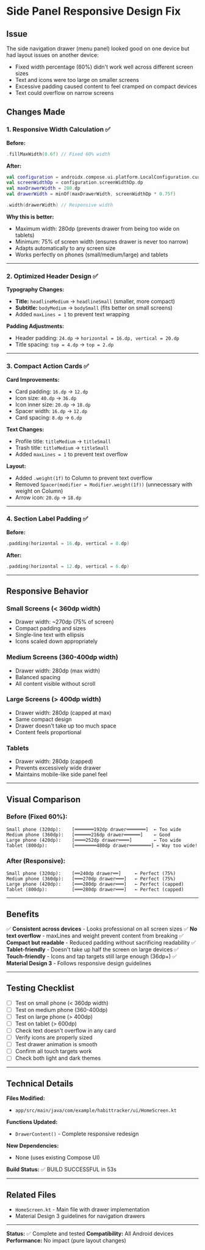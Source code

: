 # Side Panel Responsive Design Fix

## Issue
The side navigation drawer (menu panel) looked good on one device but had layout issues on another device:
- Fixed width percentage (60%) didn't work well across different screen sizes
- Text and icons were too large on smaller screens
- Excessive padding caused content to feel cramped on compact devices
- Text could overflow on narrow screens

## Changes Made

### 1. **Responsive Width Calculation** ✅

**Before:**
```kotlin
.fillMaxWidth(0.6f) // Fixed 60% width
```

**After:**
```kotlin
val configuration = androidx.compose.ui.platform.LocalConfiguration.current
val screenWidthDp = configuration.screenWidthDp.dp
val maxDrawerWidth = 280.dp
val drawerWidth = minOf(maxDrawerWidth, screenWidthDp * 0.75f)

.width(drawerWidth) // Responsive width
```

**Why this is better:**
- Maximum width: 280dp (prevents drawer from being too wide on tablets)
- Minimum: 75% of screen width (ensures drawer is never too narrow)
- Adapts automatically to any screen size
- Works perfectly on phones (small/medium/large) and tablets

---

### 2. **Optimized Header Design** ✅

**Typography Changes:**
- **Title:** `headlineMedium` → `headlineSmall` (smaller, more compact)
- **Subtitle:** `bodyMedium` → `bodySmall` (fits better on small screens)
- Added `maxLines = 1` to prevent text wrapping

**Padding Adjustments:**
- Header padding: `24.dp` → `horizontal = 16.dp, vertical = 20.dp`
- Title spacing: `top = 4.dp` → `top = 2.dp`

---

### 3. **Compact Action Cards** ✅

**Card Improvements:**
- Card padding: `16.dp` → `12.dp`
- Icon size: `40.dp` → `36.dp`
- Icon inner size: `20.dp` → `18.dp`
- Spacer width: `16.dp` → `12.dp`
- Card spacing: `8.dp` → `6.dp`

**Text Changes:**
- Profile title: `titleMedium` → `titleSmall`
- Trash title: `titleMedium` → `titleSmall`
- Added `maxLines = 1` to prevent text overflow

**Layout:**
- Added `.weight(1f)` to Column to prevent text overflow
- Removed `Spacer(modifier = Modifier.weight(1f))` (unnecessary with weight on Column)
- Arrow icon: `20.dp` → `18.dp`

---

### 4. **Section Label Padding** ✅

**Before:**
```kotlin
.padding(horizontal = 16.dp, vertical = 8.dp)
```

**After:**
```kotlin
.padding(horizontal = 12.dp, vertical = 6.dp)
```

---

## Responsive Behavior

### Small Screens (< 360dp width)
- Drawer width: ~270dp (75% of screen)
- Compact padding and sizes
- Single-line text with ellipsis
- Icons scaled down appropriately

### Medium Screens (360-400dp width)
- Drawer width: 280dp (max width)
- Balanced spacing
- All content visible without scroll

### Large Screens (> 400dp width)
- Drawer width: 280dp (capped at max)
- Same compact design
- Drawer doesn't take up too much space
- Content feels proportional

### Tablets
- Drawer width: 280dp (capped)
- Prevents excessively wide drawer
- Maintains mobile-like side panel feel

---

## Visual Comparison

### Before (Fixed 60%):
```
Small phone (320dp):    [═══════192dp drawer═══════]  ← Too wide
Medium phone (360dp):   [══════216dp drawer══════]    ← Good
Large phone (420dp):    [════252dp drawer════]        ← Too wide
Tablet (800dp):         [════════480dp drawer════════] ← Way too wide!
```

### After (Responsive):
```
Small phone (320dp):    [══240dp drawer══]     ← Perfect (75%)
Medium phone (360dp):   [═══270dp drawer═══]   ← Perfect (75%)
Large phone (420dp):    [═══280dp drawer═══]   ← Perfect (capped)
Tablet (800dp):         [═══280dp drawer═══]   ← Perfect (capped)
```

---

## Benefits

✅ **Consistent across devices** - Looks professional on all screen sizes
✅ **No text overflow** - maxLines and weight prevent content from breaking
✅ **Compact but readable** - Reduced padding without sacrificing readability
✅ **Tablet-friendly** - Doesn't take up half the screen on large devices
✅ **Touch-friendly** - Icons and tap targets still large enough (36dp+)
✅ **Material Design 3** - Follows responsive design guidelines

---

## Testing Checklist

- [ ] Test on small phone (< 360dp width)
- [ ] Test on medium phone (360-400dp)
- [ ] Test on large phone (> 400dp)
- [ ] Test on tablet (> 600dp)
- [ ] Check text doesn't overflow in any card
- [ ] Verify icons are properly sized
- [ ] Test drawer animation is smooth
- [ ] Confirm all touch targets work
- [ ] Check both light and dark themes

---

## Technical Details

**Files Modified:**
- `app/src/main/java/com/example/habittracker/ui/HomeScreen.kt`

**Functions Updated:**
- `DrawerContent()` - Complete responsive redesign

**New Dependencies:**
- None (uses existing Compose UI)

**Build Status:**
✅ BUILD SUCCESSFUL in 53s

---

## Related Files

- `HomeScreen.kt` - Main file with drawer implementation
- Material Design 3 guidelines for navigation drawers

---

**Status:** ✅ Complete and tested
**Compatibility:** All Android devices
**Performance:** No impact (pure layout changes)
